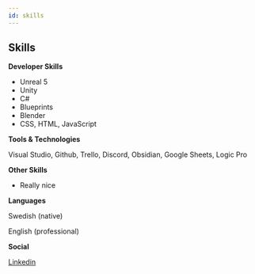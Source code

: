 ```yaml
---
id: skills
---
```


## Skills

**Developer Skills**

- Unreal 5 
- Unity
- C#
- Blueprints
- Blender
- CSS, HTML, JavaScript

**Tools & Technologies**

Visual Studio, Github, Trello,
Discord, Obsidian, Google Sheets, Logic Pro

**Other Skills**

- Really nice

**Languages**

Swedish (native)

English (professional)


**Social**

[Linkedin](https://linkedin.com/)

